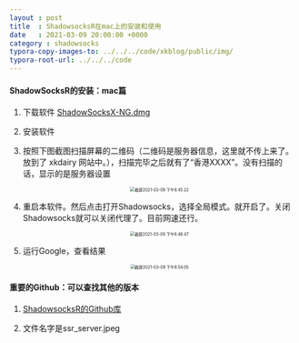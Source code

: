 ```yaml
---
layout : post
title  : ShadowsocksR在mac上的安装和使用
date   : 2021-03-09 20:00:00 +0000
category : shadowsocks
typora-copy-images-to: ../../../code/xkblog/public/img/
typora-root-url: ../../../code
---
```


#### ShadowSocksR的安装：mac篇

1. 下载软件 [ShadowSocksX-NG.dmg](/xkblog/public/file/ShadowsocksX-NG-mac版本.dmg)

2. 安装软件

3. 按照下图截图扫描屏幕的二维码（二维码是服务器信息，这里就不传上来了。放到了 xkdairy 网站中。），扫描完毕之后就有了“香港XXXX”。没有扫描的话，显示的是服务器设置

   <div align='center'><img src="/xkblog/public/img/截屏2021-03-09 下午8.45.22.png" alt="截屏2021-03-09 下午8.45.22" style="zoom:50%;" /></div>

   

4. 重启本软件。然后点击打开Shadowsocks，选择全局模式。就开启了。关闭Shadowsocks就可以关闭代理了。目前网速还行。

   <div align='center'><img src="/xkblog/public/img/截屏2021-03-09 下午8.46.47.png" alt="截屏2021-03-09 下午8.46.47" style="zoom:50%;" /></div>

5. 运行Google，查看结果

   <div align='center'><img src="/xkblog/public/img/截屏2021-03-09 下午8.54.05.png" alt="截屏2021-03-09 下午8.54.05" style="zoom:50%;" /></div>

#### 重要的Github：可以查找其他的版本

1. [ShadowsocksR的Github库](https://github.com/ShadowsocksR-Live)

2. 文件名字是ssr_server.jpeg